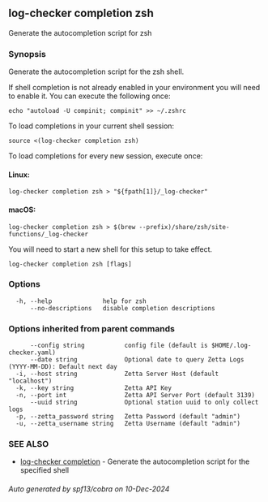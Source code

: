 ## log-checker completion zsh

Generate the autocompletion script for zsh

### Synopsis

Generate the autocompletion script for the zsh shell.

If shell completion is not already enabled in your environment you will need
to enable it.  You can execute the following once:

	echo "autoload -U compinit; compinit" >> ~/.zshrc

To load completions in your current shell session:

	source <(log-checker completion zsh)

To load completions for every new session, execute once:

#### Linux:

	log-checker completion zsh > "${fpath[1]}/_log-checker"

#### macOS:

	log-checker completion zsh > $(brew --prefix)/share/zsh/site-functions/_log-checker

You will need to start a new shell for this setup to take effect.


```
log-checker completion zsh [flags]
```

### Options

```
  -h, --help              help for zsh
      --no-descriptions   disable completion descriptions
```

### Options inherited from parent commands

```
      --config string           config file (default is $HOME/.log-checker.yaml)
      --date string             Optional date to query Zetta Logs (YYYY-MM-DD): Default next day
  -i, --host string             Zetta Server Host (default "localhost")
  -k, --key string              Zetta API Key
  -n, --port int                Zetta API Server Port (default 3139)
      --uuid string             Optional station uuid to only collect logs
  -p, --zetta_password string   Zetta Password (default "admin")
  -u, --zetta_username string   Zetta Username (default "admin")
```

### SEE ALSO

* [log-checker completion](log-checker_completion.md)	 - Generate the autocompletion script for the specified shell

###### Auto generated by spf13/cobra on 10-Dec-2024
